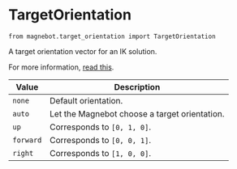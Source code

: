 # TargetOrientation

`from magnebot.target_orientation import TargetOrientation`

A target orientation vector for an IK solution.

For more information, [read this](../../arm_articulation.md).

| Value | Description |
| --- | --- |
| `none` | Default orientation. |
| `auto` | Let the Magnebot choose a target orientation. |
| `up` | Corresponds to `[0, 1, 0]`. |
| `forward` | Corresponds to `[0, 0, 1]`. |
| `right` | Corresponds to `[1, 0, 0]`. |